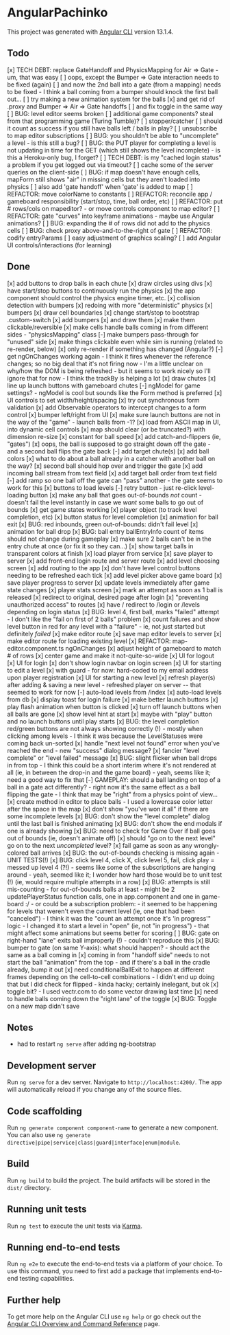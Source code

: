 # AngularPachinko

This project was generated with [Angular CLI](https://github.com/angular/angular-cli) version 13.1.4.

## Todo

[x] TECH DEBT: replace GateHandoff and PhysicsMapping for Air => Gate
    - um, that was easy
        [ ] oops, except the Bumper => Gate interaction needs to be fixed (again)
          [ ] and now the 2nd ball into a gate (from a mapping) needs to be fixed
              - I think a ball coming from a bumper should knock the first ball out...
                  [ ] try making a new animation system for the balls
                  [x] and get rid of .proxy and Bumper => Air => Gate handoffs
                  [ ] and fix toggle in the same way
[ ] BUG: level editor seems broken
[ ] additional game components? steal from that programming game (Turing Tumble)?
    [ ] stopper/catcher
[ ] should it count as success if you still have balls left / balls in play?
[ ] unsubscribe to map editor subscriptions
[ ] BUG: you shouldn't be able to "uncomplete" a level
    - is this still a bug?
[ ] BUG: the PUT player for completing a level is not updating in time for the GET (which still shows the level incomplete)
    - is this a Heroku-only bug, I forget?
[ ] TECH DEBT: is my "cached login status" a problem if you get logged out via timeout?
[ ] cache some of the server queries on the client-side
[ ] BUG: if map doesn't have enough cells, mapForm still shows "air" in missing cells but they aren't loaded into physics
[ ] also add 'gate handoff' when 'gate' is added to map
[ ] REFACTOR: move colorName to constants
[ ] REFACTOR: reconcile app / gameboard responsibility (start/stop, time, ball order, etc)
[ ] REFACTOR: put # rows/cols on mapeditor?
    - or move controls component to map editor?
[ ] REFACTOR: gate "curves" into keyframe animations
    - maybe use Angular animations?
[ ] BUG: expanding the # of rows did not add to the physics cells
[ ] BUG: check proxy above-and-to-the-right of gate
[ ] REFACTOR: codify entryParams
[ ] easy adjustment of graphics scaling?
[ ] add Angular UI controls/interactions (for learning)

## Done

[x] add buttons to drop balls in each chute
[x] draw circles using divs
[x] have start/stop buttons to continuously run the physics
    [x] the app component should control the physics engine timer, etc.
[x] collision detection with bumpers
[x] redoing with more "deterministic" physics
    [x] bumpers
    [x] draw cell boundaries
[x] change start/stop to bootstrap .custom-switch
[x] add bumpers
    [x] and draw them
    [x] make them clickable/reversible
[x] make cells handle balls coming in from different sides
    - "physicsMapping" class
[-] make bumpers pass-through for "unused" side
[x] make things clickable even while sim is running (related to re-render, below)
[x] only re-render if something has changed (Angular?)
[-] get ngOnChanges working again
    - I think it fires whenever the reference changes; so no big deal that it's not firing now
    - I'm a little unclear on why/how the DOM is being refreshed
    - but it seems to work nicely so I'll ignore that for now
      - I think the trackBy is helping a lot
[x] draw chutes
[x] line up launch buttons with gameboard chutes
[-] ngModel for game settings?
    - ngModel is cool but sounds like the Form method is preferred
[x] UI controls to set width/height/spacing
    [x] try out synchronous form validation
    [x] add Observable operators to intercept changes to a form control
[x] bumper left/right from UI
[x] make sure launch buttons are not in the way of the "game"
    - launch balls from -1?
[x] load from ASCII map in UI, into dynamic cell controls
[x] map should clear (or be truncated?) with dimension re-size
[x] constant for ball speed
[x] add catch-and-flippers (ie, "gates")
[x] oops, the ball is supposed to go straight down off the gate
    - and a second ball flips the gate back
[-] add target chute(s)
[x] add ball colors
[x] what to do about a ball already in a catcher with another ball on the way?
    [x] second ball should hop over and trigger the gate
[x] add incoming ball stream from text field
[x] add target ball order from text field
[-] add ramp so one ball off the gate can "pass" another
    - the gate seems to work for this
[x] buttons to load levels
[-] retry button
    - just re-click level-loading button
[x] make any ball that goes out-of-bounds *not* count
    - doesn't fail the level instantly in case we *want* some balls to go out of bounds
[x] get game states working
[x] player object (to track level completion, etc)
[x] button status for level completion
[x] animation for ball exit
[x] BUG: red inbounds, green out-of-bounds: didn't fail level
[x] animation for ball drop
[x] BUG: ball entry ballEntryInfo count of items should not change during gameplay
[x] make sure 2 balls can't be in the entry chute at once (or fix it so they can...)
[x] show target balls in transparent colors at finish
[x] load player from service
[x] save player to server
[x] add front-end login route and server route
[x] add level choosing screen
[x] add routing to the app
[x] don't have level control buttons needing to be refreshed each tick
[x] add level picker above game board
[x] save player progress to server
[x] update levels immediately after game state changes
[x] player stats screen
[x] mark an attempt as soon as 1 ball is released
[x] redirect to original, desired page after login
[x] "preventing unauthorized access" to routes
[x] have / redirect to /login or /levels depending on login status
[x] BUG: level 4, first ball, marks "failed" attempt
    - I don't like the "fail on first of 2 balls" problem
[x] count failures and show level button in red for any level with a "failure"
    - ie, not just started but definitely *failed*
[x] make editor route
[x] save map editor levels to server
[x] make editor route for loading existing level
[x] REFACTOR: map-editor.component.ts ngOnChanges
[x] adjust height of gameboard to match # of rows
[x] center game and make it not-quite-so-wide
[x] UI for logout
[x] UI for login
    [x] don't show login navbar on login screen
[x] UI for starting to edit a level
    [x] with guard
        - for now: hard-coded to my email address upon player registration
[x] UI for starting a new level
[x] refresh player(s) after adding & saving a new level
    - refreshed player on server -- that seemed to work for now
[-] auto-load levels from /index
[x] auto-load levels from db
[x] display toast for login failure
[x] make better launch buttons
    [x] play flash animation when button is clicked
    [x] turn off launch buttons when all balls are gone
[x] show level hint at start
    [x] maybe with "play" button and no launch buttons until play starts
[x] BUG: the level completion red/green buttons are not always showing correctly (!)
    - mostly when clicking among levels
    - I think it was because the LevelStatuses were coming back un-sorted
[x] handle "next level not found" error when you've reached the end
    - new "success" dialog message?
[x] fancier "level complete" or "level failed" message
[x] BUG: slight flicker when ball drops in from top
    - I think this could be a short interim where it's not rendered at all (ie, in between the drop-in and the game board)
      - yeah, seems like it; need a good way to fix that
[-] GAMEPLAY: should a ball landing on top of a ball in a gate act differently?
    - right now it's the same effect as a ball flipping the gate
        - I think that may be "right" from a physics point of view...
[x] create method in editor to place balls
    - I used a lowercase color letter after the space in the map
[x] don't show "you've won it all" if there are some incomplete levels
[x] BUG: don't show the "level complete" dialog until the last ball is finished animating
[x] BUG: don't show the end modals if one is already showing
[x] BUG: need to check for Game Over if ball goes out of bounds (ie, doesn't animate off)
[x] should "go on to the next level" go on to the next *uncompleted* level?
[x] fail game as soon as any wrongly-colored ball arrives
[x] BUG: the out-of-bounds checking is missing again
    - UNIT TESTS(!)
[x] BUG: click level 4, click X, click level 5, fail, click play = messed up level 4 (?!)
    - seems like some of the subscriptions are hanging around
        - yeah, seemed like it; I wonder how hard those would be to unit test (!) (ie, would require multiple attempts in a row)
[x] BUG: attempts is still mis-counting
     - for out-of-bounds balls at least
     - might be 2 updatePlayerStatus function calls, one in app.component and one in game-board :/
     - or could be a subscription problem:
        - it seemed to be happening for levels that weren't even the current level (ie, one that had been "canceled")
        - I think it was the "count an attempt once it's 'in progress'" logic
            - I changed it to start a level in "open" (ie, not "in progress")
                - that might affect some animations but seems better for scoring
[ ] BUG: gate on right-hand "lane" exits ball improperly (!)
    - couldn't reproduce this
[x] BUG: bumper to gate (on same Y-axis): what should happen?
    - should act the same as a ball coming in
        [x] coming in from "handoff side" needs to not start the ball "animation" from the top
    - and if there's a ball in the cradle already, bump it out
    [x] need conditionalBallExit to happen at different frames depending on the cell-to-cell combinations
        - I didn't end up doing that but I did check for flipped
          - kinda hacky; certainly inelegant, but ok
    [x] toggle bit?
        - I used vectr.com to do some vector drawing last time
        [x] need to handle balls coming down the "right lane" of the toggle
[x] BUG: Toggle on a new map didn't save

## Notes

- had to restart `ng serve` after adding ng-bootstrap

## Development server

Run `ng serve` for a dev server. Navigate to `http://localhost:4200/`. The app will automatically reload if you change any of the source files.

## Code scaffolding

Run `ng generate component component-name` to generate a new component. You can also use `ng generate directive|pipe|service|class|guard|interface|enum|module`.

## Build

Run `ng build` to build the project. The build artifacts will be stored in the `dist/` directory.

## Running unit tests

Run `ng test` to execute the unit tests via [Karma](https://karma-runner.github.io).

## Running end-to-end tests

Run `ng e2e` to execute the end-to-end tests via a platform of your choice. To use this command, you need to first add a package that implements end-to-end testing capabilities.

## Further help

To get more help on the Angular CLI use `ng help` or go check out the [Angular CLI Overview and Command Reference](https://angular.io/cli) page.
